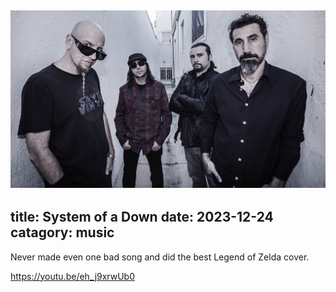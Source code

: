 ![SOAD](/public/images/soad.jpg)
---
title: System of a Down
date: 2023-12-24
catagory: music
---
Never made even one bad song and did the best Legend of Zelda cover.

https://youtu.be/eh_j9xrwUb0